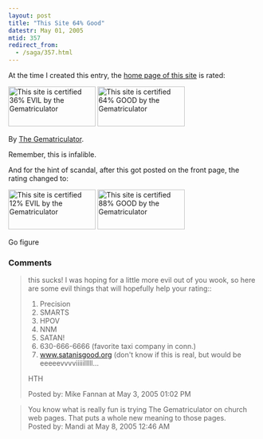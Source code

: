 ```yaml
---
layout: post
title: "This Site 64% Good"
datestr: May 01, 2005
mtid: 357
redirect_from:
  - /saga/357.html
---
```


At the time I created this entry, the <a href="/" title="Munged">home page of this site</a> is rated:

<a href="http://homokaasu.org/gematriculator/?referer" target="_blank"><img src="http://homokaasu.org/pics/g/e36.jpg" width="175" height="80" alt="This site is certified 36% EVIL by the Gematriculator" /></a>&nbsp;<a href="http://homokaasu.org/gematriculator/?referer" target="_blank"><img src="http://homokaasu.org/pics/g/g64.jpg" width="175" height="80" alt="This site is certified 64% GOOD by the Gematriculator" /></a>

By <a href="http://homokaasu.org/gematriculator/" title="The Gemtriculator">The Gematriculator</a>.

Remember, this is infalible.

And for the hint of scandal, after this got posted on the front page, the rating changed to:

<a href="http://homokaasu.org/gematriculator/?referer" target="_blank"><img src="http://homokaasu.org/pics/g/e12.jpg" width="175" height="80" alt="This site is certified 12% EVIL by the Gematriculator" /></a>&nbsp;<a href="http://homokaasu.org/gematriculator/?referer" target="_blank"><img src="http://homokaasu.org/pics/g/g88.jpg" width="175" height="80" alt="This site is certified 88% GOOD by the Gematriculator" /></a>

Go figure

### Comments

<blockquote>
this sucks!  I was hoping for a little more evil out of you wook, so here are some evil things that will hopefully help your rating::

1) Precision<br />
2) SMARTS<br />
3) HPOV<br />
4) NNM<br />
5) SATAN!<br />
6) 630-666-6666 (favorite taxi company in conn.)<br />
7) www.satanisgood.org (don't know if this is real, but would be eeeeevvvviiiiilllll...

HTH
<div class="comment-meta">Posted by: Mike Fannan at May  3, 2005 01:02 PM</div> </blockquote>

<blockquote>
You know what is really fun is trying The Gematriculator on church web pages.  That puts a whole new meaning to those pages.
<div class="comment-meta">Posted by: Mandi at May  8, 2005 12:46 AM</div> </blockquote>


